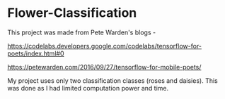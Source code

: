 # Flower-Classification

This project was made from Pete Warden's blogs - 

https://codelabs.developers.google.com/codelabs/tensorflow-for-poets/index.html#0

https://petewarden.com/2016/09/27/tensorflow-for-mobile-poets/

My project uses only two classification classes (roses and daisies). This was done as I had limited computation power and time.
